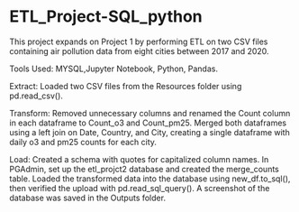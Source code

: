 # ETL_Project-SQL_python
This project expands on Project 1 by performing ETL on two CSV files containing air pollution data from eight cities between 2017 and 2020.

Tools Used: MYSQL,Jupyter Notebook, Python, Pandas.

Extract:
Loaded two CSV files from the Resources folder using pd.read_csv().

Transform:
Removed unnecessary columns and renamed the Count column in each dataframe to Count_o3 and Count_pm25. Merged both dataframes using a left join on Date, Country, and City, creating a single dataframe with daily o3 and pm25 counts for each city.

Load:
Created a schema with quotes for capitalized column names. In PGAdmin, set up the etl_projct2 database and created the merge_counts table. Loaded the transformed data into the database using new_df.to_sql(), then verified the upload with pd.read_sql_query(). A screenshot of the database was saved in the Outputs folder.
